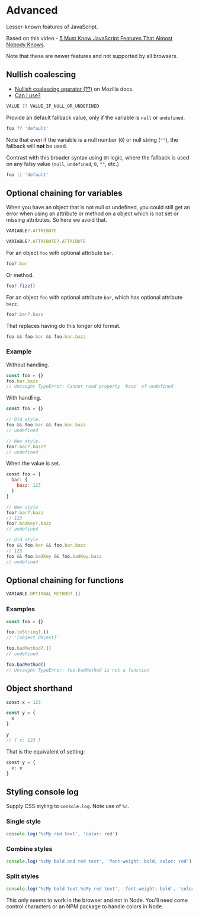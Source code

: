 # Advanced

Lesser-known features of JavaScript.

Based on this video - [5 Must Know JavaScript Features That Almost Nobody Knows](https://www.youtube.com/watch?v=v2tJ3nzXh8I&list=LL).

Note that these are newer features and not supported by all browsers.


## Nullish coalescing

- [Nullish coalescing operator (??)](https://developer.mozilla.org/en-US/docs/Web/JavaScript/Reference/Operators/Nullish_coalescing_operator) on Mozilla docs.
- [Can I use?](https://caniuse.com/?search=Nullish%20coalescing%20operator%20)

```javascript
VALUE ?? VALUE_IF_NULL_OR_UNDEFINED
```

Provide an default fallback value, only if the variable is `null` or `undefined`.

```javascript
foo ?? 'default'
```

Note that even if the variable is a null number (`0`) or null string (`""`),  the fallback will **not** be used.

Contrast with this broader syntax using `OR` logic, where the fallback is used on any falsy value (`null`, `undefined`, `0`, `""`, etc.)

```javascript
foo || 'default'
```


## Optional chaining for variables

When you have an object that is not null or undefined, you could still get an error when using an attribute or method on a object which is not set or missing attributes. So here we avoid that.

```javascript
VARIABLE?.ATTRIBUTE

VARIABLE?.ATTRIBUTE?.ATTRIBUTE
```

For an object `foo` with optional attribute `bar`.

```javascript
foo?.bar
```

Or method.

```javascript
foo?.fizz()
```

For an object `foo` with optional attribute `bar`, which has optional attribute `bazz`.

```javascript
foo?.bar?.bazz
```

That replaces having do this longer old format.

```javascript
foo && foo.bar && foo.bar.bazz
```

### Example

Without handling.

```javascript
const foo = {}
foo.bar.bazz
// Uncaught TypeError: Cannot read property 'bazz' of undefined
```

With handling.

```javascript
const foo = {}

// Old style.
foo && foo.bar && foo.bar.bazz
// undefined

// New style.
foo?.bar?.bazz?
// undefined
```

When the value is set.

```javascript
const foo = {
  bar: {
    bazz: 123
  }
}

// New style
foo?.bar?.bazz
// 123
foo?.badKey?.bazz
// undefined

// Old style
foo && foo.bar && foo.bar.bazz
// 123
foo && foo.badKey && foo.badKey.bazz
// undefined
```

## Optional chaining for functions

```javascript
VARIABLE.OPTIONAL_METHOD?.()
```

### Examples

```javascript
const foo = {}

foo.toString?.()
// '[object Object]'

foo.badMethod?.()
// undefined

foo.badMethod()
// Uncaught TypeError: foo.badMethod is not a function
```


## Object shorthand

```javascript
const x = 123

const y = {
  x
}

y
// { x: 123 }
```

That is the equivalent of setting:

```javascript
const y = {
  x: x
}
```


## Styling console log

Supply CSS styling to `console.log`. Note use of `%c`.

### Single style

```javascript
console.log('%cMy red text', 'color: red')
```

### Combine styles

```javascript
console.log('%cMy bold and red text', 'font-weight: bold; color: red')
```

### Split styles

```javascript
console.log('%cMy bold text %cMy red text', 'font-weight: bold', 'color: red')
```

This only seems to work in the browser and not in Node. You'll need come control characters or an NPM package to handle colors in Node.
